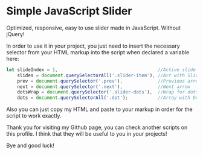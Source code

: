 <h1>Simple JavaScript Slider</h1>
Optimized, responsive, easy to use slider made in JavaScript. Without jQuery!

In order to use it in your project, you just need to insert the necessary selector from your HTML markup into the script when declared a variable here:


```javascript
let slideIndex = 1,                                     //Active slide
    slides = document.querySelectorAll('.slider-item'), //Arr with Slides blocks
    prev = document.querySelector('.prev'),             //Previous arrow
    next = document.querySelector('.next'),             //Next arrow
    dotsWrap = document.querySelector('.slider-dots'),  //Wrap for dots
    dots = document.querySelectorAll('.dot');           //Array with Dots
```  

    
Also you can just copy my HTML and paste to your markup in order for the script to work exactly.  

Thank you for visiting my Github page, you can check another scripts on this profile. I think that they will be useful to you in your projects!

Bye and good luck!
